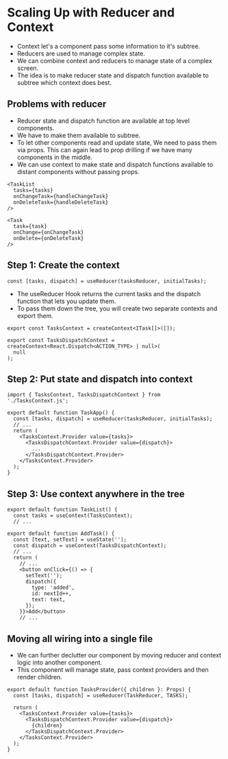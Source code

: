 # Scaling Up with Reducer and Context

- Context let's a component pass some information to it's subtree.
- Reducers are used to manage complex state.
- We can combine context and reducers to manage state of a complex screen.
- The idea is to make reducer state and dispatch function available to subtree which context does best.


## Problems with reducer

- Reducer state and dispatch function are available at top level components.
- We have to make them available to subtree.
- To let other components read and update state, We need to pass them via props. This can again lead to prop drilling if we have many components in the middle.
- We can use context to make state and dispatch functions available to distant components without passing props.

```tsx
<TaskList
  tasks={tasks}
  onChangeTask={handleChangeTask}
  onDeleteTask={handleDeleteTask}
/>
```

```tsx
<Task
  task={task}
  onChange={onChangeTask}
  onDelete={onDeleteTask}
/>
```


## Step 1: Create the context 

```tsx
const [tasks, dispatch] = useReducer(tasksReducer, initialTasks);

```

- The useReducer Hook returns the current tasks and the dispatch function that lets you update them.
- To pass them down the tree, you will create two separate contexts and export them.

```tsx
export const TasksContext = createContext<ITask[]>([]);

export const TasksDispatchContext = createContext<React.Dispatch<ACTION_TYPE> | null>(
  null
);

```

## Step 2: Put state and dispatch into context 

```tsx
import { TasksContext, TasksDispatchContext } from './TasksContext.js';

export default function TaskApp() {
  const [tasks, dispatch] = useReducer(tasksReducer, initialTasks);
  // ...
  return (
    <TasksContext.Provider value={tasks}>
      <TasksDispatchContext.Provider value={dispatch}>
        ...
      </TasksDispatchContext.Provider>
    </TasksContext.Provider>
  );
}
```

## Step 3: Use context anywhere in the tree 

```tsx
export default function TaskList() {
  const tasks = useContext(TasksContext);
  // ...
```

```tsx
export default function AddTask() {
  const [text, setText] = useState('');
  const dispatch = useContext(TasksDispatchContext);
  // ...
  return (
    // ...
    <button onClick={() => {
      setText('');
      dispatch({
        type: 'added',
        id: nextId++,
        text: text,
      });
    }}>Add</button>
    // ...
```


## Moving all wiring into a single file 

- We can further declutter our component by moving reducer and context logic into another component.
- This component will manage state, pass context providers and then render children.

```tsx
export default function TasksProvider({ children }: Props) {
  const [tasks, dispatch] = useReducer(TaskReducer, TASKS);

  return (
    <TasksContext.Provider value={tasks}>
      <TasksDispatchContext.Provider value={dispatch}>
        {children}
      </TasksDispatchContext.Provider>
    </TasksContext.Provider>
  );
}

```
